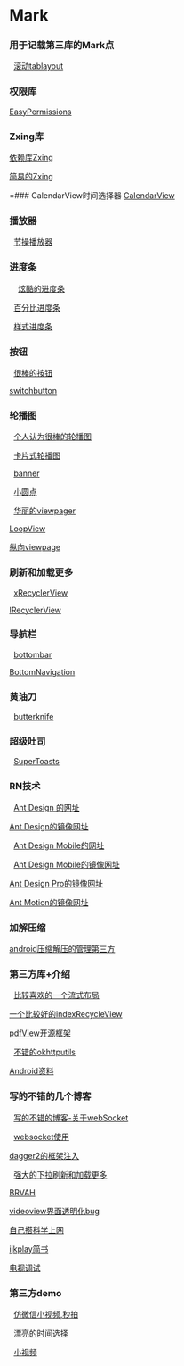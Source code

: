 # Mark
### 用于记载第三库的Mark点
   [滚动tablayout](https://github.com/H07000223/FlycoTabLayout)
### 权限库

   [EasyPermissions](https://github.com/googlesamples/easypermissions)

### Zxing库
   [依赖库Zxing](https://github.com/yipianfengye/android-zxingLibrary)

   [简易的Zxing](https://github.com/mylhyl/Android-Zxing)
   
  
   
=### CalendarView时间选择器
   [CalendarView](https://github.com/huanghaibin-dev/CalendarView)

### 播放器
   
   [节操播放器](https://github.com/lipangit/JiaoZiVideoPlayer)
   
### 进度条
  
   [炫酷的进度条](https://github.com/Devlight/ArcProgressStackView)
   
   [百分比进度条](https://github.com/lzyzsd/CircleProgress)
   
   [样式进度条](https://github.com/pnikosis/materialish-progress)
  
### 按钮
   
   [很棒的按钮](https://github.com/ChadCSong/ShineButton)
   
   [switchbutton](https://github.com/kyleduo/SwitchButton)

### 轮播图

   [个人认为很棒的轮播图](https://github.com/Jude95/RollViewPager)
   
   [卡片式轮播图](https://github.com/rubensousa/ViewPagerCards)
   
   [banner](https://github.com/youth5201314/banner)
   
   [小圆点](https://github.com/romandanylyk/PageIndicatorView)
   
   [华丽的viewpager](https://github.com/Devlight/InfiniteCycleViewPager)
   
   [LoopView](https://github.com/zhuxiujia/LoopView)
   
   [纵向viewpage](https://github.com/kaelaela/VerticalViewPager)
   
### 刷新和加载更多

   [xRecyclerView](https://github.com/XRecyclerView/XRecyclerView)
   
   [IRecyclerView](https://github.com/Aspsine/IRecyclerView)
   
### 导航栏

   [bottombar](https://github.com/roughike/BottomBar)
   
   [BottomNavigation](https://github.com/Ashok-Varma/BottomNavigation)
   
### 黄油刀

   [butterknife](https://github.com/JakeWharton/butterknife)
   
### 超级吐司

   [SuperToasts](https://github.com/JohnPersano/SuperToasts)

### RN技术

   [Ant Design 的网址](https://ant.design/index-cn)
   
   [Ant Design的镜像网址](http://ant-design.gitee.io)
   
   [Ant Design Mobile的网址](https://mobile.ant.design/)
   
   [Ant Design Mobile的镜像网址](http://antd-mobile.gitee.io)
   
   [Ant Design Pro的镜像网址](http://ant-design-pro.gitee.io)
   
   [Ant Motion的镜像网址](http://ant-motion.gitee.io)
   
### 加解压缩

   [android压缩解压的管理第三方](https://github.com/Leo0618/AndroidZip)

### 第三方库+介绍
   [比较喜欢的一个流式布局](https://github.com/hongyangAndroid/FlowLayout)

   [一个比较好的indexRecycleView](https://github.com/YoKeyword/IndexableRecyclerView)

   [pdfView开源框架](https://github.com/JoanZapata/android-pdfview)
   
   [不错的okhttputils](https://github.com/hongyangAndroid/okhttputils)
   
   [Android资料](https://github.com/open-android/Android)
   
### 写的不错的几个博客
   
   [写的不错的博客-关于webSocket](https://www.cnblogs.com/wlfcolin/p/5193583.html)
  
   [websocket使用](https://github.com/TooTallNate/Java-WebSocket)
   
   [dagger2的框架注入](https://www.jianshu.com/p/47c7306b2994)
   
   [强大的下拉刷新和加载更多](https://www.cnblogs.com/foxy/p/7825073.html)
   
   [BRVAH](https://www.jianshu.com/p/b343fcff51b0)
   
   [videoview界面透明化bug](https://blog.csdn.net/ccw0054/article/details/54948934)
   
   [自己搭科学上网](https://www.jianshu.com/p/07c7c9f79caa)
   
   [ijkplay简书](https://www.jianshu.com/p/c5d972ab0309)
   
   [电视调试](https://blog.csdn.net/jiangyou4/article/details/56088653)
   
### 第三方demo
   [仿微信小视频,秒拍](https://github.com/motianhuo/VCameraDemo)
   
   [漂亮的时间选择](https://github.com/PangHaHa12138/TimePackdemo)
   
   [小视频](https://github.com/mabeijianxi/small-video-record)
   
   
   
   
